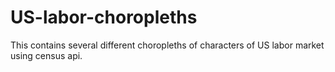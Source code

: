 # US-labor-choropleths
This contains several different choropleths of characters of US labor market using census api.
